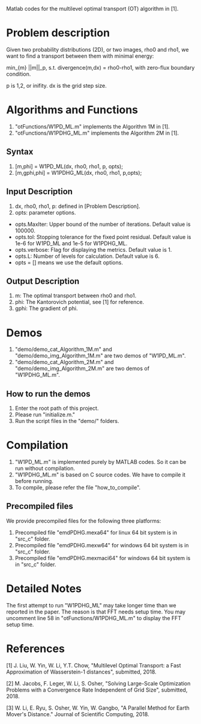 Matlab codes for the multilevel optimal transport (OT) algorithm in [1].

Problem description
===================
Given two probability distributions (2D), or two images, rho0 and rho1, we want to find a transport between them with minimal energy:

min_{m} ||m||_p,
s.t. divergence(m,dx) = rho0-rho1,
     with zero-flux boundary condition.

p is 1,2, or inifity.
dx is the grid step size.

Algorithms and Functions
========================
1. "otFunctions/W1PD_ML.m" implements the Algorithm 1M in [1]. 
2. "otFunctions/W1PDHG_ML.m" implements the Algorithm 2M in [1].

## Syntax
1. [m,phi] = W1PD_ML(dx, rho0, rho1, p, opts);
2. [m,gphi,phi] = W1PDHG_ML(dx, rho0, rho1, p,opts);

## Input Description
1. dx, rho0, rho1, p: defined in [Problem Description].
2. opts: parameter options. 
  * opts.MaxIter: Upper bound of the number of iterations. Default value is 100000.
  * opts.tol: Stopping tolerance for the fixed point residual. Default value is 1e-6 for W1PD_ML and 1e-5 for W1PDHG_ML.
  * opts.verbose: Flag for displaying the metrics. Default value is 1.
  * opts.L: Number of levels for calculation. Default value is 6.
  * opts = [] means we use the default options.

## Output Description
1. m: The optimal transport between rho0 and rho1.
2. phi: The Kantorovich potential, see [1] for reference.
3. gphi: The gradient of phi.

Demos
=====
1. "demo/demo_cat_Algorithm_1M.m" and "demo/demo_img_Algorithm_1M.m" are two demos of "W1PD_ML.m".
2. "demo/demo_cat_Algorithm_2M.m" and "demo/demo_img_Algorithm_2M.m" are two demos of "W1PDHG_ML.m".

## How to run the demos
1. Enter the root path of this project.
2. Please run "initialize.m."
3. Run the script files in the "demo/" folders.

Compilation
===========
1. "W1PD_ML.m" is implemented purely by MATLAB codes. So it can be run without compilation.
2. "W1PDHG_ML.m" is based on C source codes. We have to compile it before running.
3. To compile, please refer the file "how_to_compile".

## Precompiled files
We provide precompiled files for the following three platforms:
1. Precompiled file "emdPDHG.mexa64" for linux 64 bit system is in "src_c" folder.
2. Precompiled file "emdPDHG.mexw64" for windows 64 bit system is in "src_c" folder.
3. Precompiled file "emdPDHG.mexmaci64" for windows 64 bit system is in "src_c" folder.

Detailed Notes
==============
The first attempt to run "W1PDHG_ML" may take longer time than we reported in the paper. The reason is that FFT needs setup time. You may uncomment line 58 in "otFunctions/W1PDHG_ML.m" to display the FFT setup time.

References
==========
[1] J. Liu, W. Yin, W. Li, Y.T. Chow, "Multilevel Optimal Transport: a Fast Approximation of Wasserstein-1 distances", submitted, 2018.

[2] M. Jacobs, F. Leger, W. Li, S. Osher, "Solving Large-Scale Optimization Problems with a Convergence Rate Independent of Grid Size", submitted, 2018.

[3] W. Li, E. Ryu, S. Osher, W. Yin, W. Gangbo, "A Parallel Method for Earth Mover's Distance." Journal of Scientific Computing, 2018.
